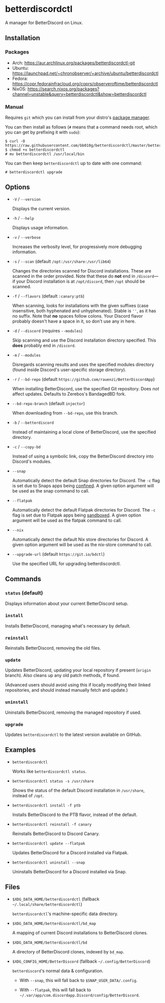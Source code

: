 # betterdiscordctl

A manager for BetterDiscord on Linux.

## Installation

### Packages

- Arch: https://aur.archlinux.org/packages/betterdiscordctl-git
- Ubuntu: https://launchpad.net/~chronobserver/+archive/ubuntu/betterdiscordctl
- Fedora: https://copr.fedorainfracloud.org/coprs/observeroftime/betterdiscordctl
- NixOS: https://search.nixos.org/packages?channel=unstable&query=betterdiscordctl&show=betterdiscordctl

### Manual

Requires `git` which you can install from your distro's [package manager][git-packages].

[git-packages]:  https://git-scm.com/download/linux/

You can then install as follows (`#` means that a command needs root, which you
can get by prefixing it with `sudo`):

```
$ curl -O https://raw.githubusercontent.com/bb010g/betterdiscordctl/master/betterdiscordctl
$ chmod +x betterdiscordctl
# mv betterdiscordctl /usr/local/bin
```

You can then keep `betterdiscordctl` up to date with one command:

```
# betterdiscordctl upgrade
```

## Options

* `-V` / `--version`

  Displays the current version.

* `-h` / `--help`

  Displays usage information.

* `-v` / `--verbose`

  Increases the verbosity level, for progressively more debugging information.

* `-s` / `--scan` (default `/opt:/usr/share:/usr/lib64`)

  Changes the directories scanned for Discord installations. These are scanned
  in the order provided. Note that these do **not** end in `/discord`—if your
  Discord installation is at `/opt/discord`, then `/opt` should be scanned.

* `-f` / `--flavors` (default `:canary:ptb`)

  When scanning, looks for installations with the given suffixes (case
  insensitive, both hyphenated and unhyphenated). Stable is `''`, as it has no
  suffix. Note that **no** spaces follow colons. Your Discord flavor probably
  doesn't have a space in it, so don't use any in here.

* `-d` / `--discord` (requires `--modules`)

  Skip scanning and use the Discord installation directory specified. This
  **does** probably end in `/discord`.

* `-m` / `--modules`

  Disregards scanning results and uses the specified modules directory (found
  inside Discord's user-specific storage directory).

* `-r` / `--bd-repo` (default `https://github.com/rauenzi/BetterDiscordApp`)

  When installing BetterDiscord, use the specified Git repository. Does _not_
  affect updates. Defaults to Zerebos's BandagedBD fork.

* `--bd-repo-branch` (default `injector`)

  When downloading from `--bd-repo`, use this branch.

* `-b` / `--betterdiscord`

  Instead of maintaining a local clone of BetterDiscord, use the specified
  directory.

* `-c` / `--copy-bd`

  Instead of using a symbolic link, copy the BetterDiscord directory into
  Discord's modules.

* `--snap`

  Automatically detect the default Snap directories for Discord. The `-c` flag
  is set due to Snaps apps being [confined][snapcraft-docs]. A given option
  argument will be used as the snap command to call.

* `--flatpak`

  Automatically detect the default Flatpak directories for Discord. The `-c`
  flag is set due to Flatpak apps being [sandboxed][flatpak-docs]. A given
  option argument will be used as the flatpak command to call.

* `--nix`

  Automatically detect the default Nix store directories for Discord. A given
  option argument will be used as the nix-store command to call.

* `--upgrade-url` (default `https://git.io/bdctl`)

  Use the specified URL for upgrading betterdiscordctl.

[snapcraft-docs]: https://docs.snapcraft.io/reference/confinement
[flatpak-docs]:   http://docs.flatpak.org/en/latest/working-with-the-sandbox.html

## Commands

### `status` (default)

Displays information about your current BetterDiscord setup.

### `install`

Installs BetterDiscord, managing what's necessary by default.

### `reinstall`

Reinstalls BetterDiscord, removing the old files.

### `update`

Updates BetterDiscord, updating your local repository if present
(`origin` branch). Also cleans up any old patch methods, if found.

(Advanced users should avoid using this if locally modifying their
linked repositories, and should instead manually fetch and update.)

### `uninstall`

Uninstalls BetterDiscord, removing the managed repository if used.

### `upgrade`

Updates `betterdiscordctl` to the latest version available on GitHub.

## Examples

* `betterdiscordctl`

  Works like `betterdiscordctl status`.

* `betterdiscordctl status -s /usr/share`

  Shows the status of the default Discord installation in `/usr/share`,
  instead of `/opt`.

* `betterdiscordctl install -f ptb`

  Installs BetterDiscord to the PTB flavor, instead of the default.

* `betterdiscordctl reinstall -f canary`

  Reinstalls BetterDiscord to Discord Canary.

* `betterdiscordctl update --flatpak`

  Updates BetterDiscord for a Discord installed via Flatpak.

* `betterdiscordctl uninstall --snap`

  Uninstalls BetterDiscord for a Discord installed via Snap.

## Files

* `$XDG_DATA_HOME/betterdiscordctl` (fallback `~/.local/share/betterdiscordctl`)

  `betterdiscordctl`'s machine-specific data directory.

* `$XDG_DATA_HOME/betterdiscordctl/bd_map`

  A mapping of current Discord installations to BetterDiscord clones.

* `$XDG_DATA_HOME/betterdiscordctl/bd`

  A directory of BetterDiscord clones, indexed by `bd_map`.

* `$XDG_CONFIG_HOME/BetterDiscord` (fallback `~/.config/BetterDiscord`)

  `betterdiscord`'s normal data & configuration.

  * With `--snap`, this will fall back to `$SNAP_USER_DATA/.config`.

  * With `--flatpak`, this will fall back to
    `~/.var/app/com.discordapp.Discord/config/BetterDiscord`.
